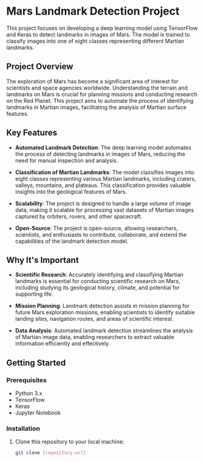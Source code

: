# Mars Landmark Detection Project

This project focuses on developing a deep learning model using TensorFlow and Keras to detect landmarks in images of Mars. The model is trained to classify images into one of eight classes representing different Martian landmarks.

## Project Overview

The exploration of Mars has become a significant area of interest for scientists and space agencies worldwide. Understanding the terrain and landmarks on Mars is crucial for planning missions and conducting research on the Red Planet. This project aims to automate the process of identifying landmarks in Martian images, facilitating the analysis of Martian surface features.

## Key Features

- **Automated Landmark Detection**: The deep learning model automates the process of detecting landmarks in images of Mars, reducing the need for manual inspection and analysis.
  
- **Classification of Martian Landmarks**: The model classifies images into eight classes representing various Martian landmarks, including craters, valleys, mountains, and plateaus. This classification provides valuable insights into the geological features of Mars.

- **Scalability**: The project is designed to handle a large volume of image data, making it scalable for processing vast datasets of Martian images captured by orbiters, rovers, and other spacecraft.

- **Open-Source**: The project is open-source, allowing researchers, scientists, and enthusiasts to contribute, collaborate, and extend the capabilities of the landmark detection model.

## Why It's Important

- **Scientific Research**: Accurately identifying and classifying Martian landmarks is essential for conducting scientific research on Mars, including studying its geological history, climate, and potential for supporting life.

- **Mission Planning**: Landmark detection assists in mission planning for future Mars exploration missions, enabling scientists to identify suitable landing sites, navigation routes, and areas of scientific interest.

- **Data Analysis**: Automated landmark detection streamlines the analysis of Martian image data, enabling researchers to extract valuable information efficiently and effectively.

## Getting Started

### Prerequisites

- Python 3.x
- TensorFlow
- Keras
- Jupyter Notebook

### Installation

1. Clone this repository to your local machine:

   ```bash
   git clone [repository-url]
